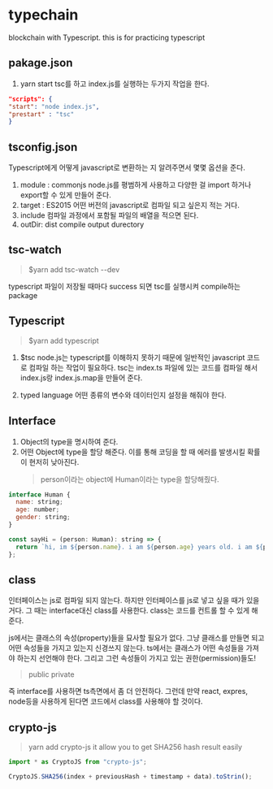 # typechain

blockchain with Typescript. this is for practicing typescript

## pakage.json

1. yarn start
   tsc를 하고 index.js를 실행하는 두가지 작업을 한다.

```json
"scripts": {
"start": "node index.js",
"prestart" : "tsc"
}
```

## tsconfig.json

Typescript에게 어떻게 javascript로 변환하는 지 알려주면서 몇몇 옵션을 준다.

1. module : commonjs
   node.js를 평범하게 사용하고 다양한 걸 import 하거나 export할 수 있게 만들어 준다.
2. target : ES2015
   어떤 버전의 javascript로 컴파일 되고 싶은지 적는 거다.
3. include
   컴파일 과정에서 포함될 파일의 배열을 적으면 된다.
4. outDir: dist
   compile output durectory

## tsc-watch

> \$yarn add tsc-watch --dev

typescript 파일이 저장될 때마다 success 되면 tsc를 실행시켜 compile하는 package

## Typescript

> \$yarn add typescript

1. \$tsc
   node.js는 typescript를 이해하지 못하기 때문에 일반적인 javascript 코드로 컴파일 하는 작업이 필요하다.
   tsc는 index.ts 파일에 있는 코드를 컴파일 해서 index.js랑 index.js.map을 만들어 준다.

2. typed language
   어떤 종류의 변수와 데이터인지 설정을 해줘야 한다.

## Interface

1. Object의 type을 명시하여 준다.
2. 어떤 Object에 type을 할당 해준다. 이를 통해 코딩을 할 때 에러를 발생시킬 확률이 현저히 낮아진다.
   > person이라는 object에 Human이라는 type을 할당해줬다.

```js
interface Human {
  name: string;
  age: number;
  gender: string;
}

const sayHi = (person: Human): string => {
  return `hi, im ${person.name}. i am ${person.age} years old. i am ${person.gender}`;
};
```

## class

인터페이스는 js로 컴파일 되지 않는다. 하지만 인터페이스를 js로 넣고 싶을 때가 있을 거다. 그 때는 interface대신 class를 사용한다. class는 코드를 컨트롤 할 수 있게 해준다.

js에서는 클래스의 속성(property)들을 묘사할 필요가 없다. 그냥 클래스를 만들면 되고 어떤 속성들을 가지고 있는지 신경쓰지 않는다.
ts에서는 클래스가 어떤 속성들을 가져야 하는지 선언해야 한다. 그리고 그런 속성들이 가지고 있는 권한(permission)들도!

> public
> private

즉 interface를 사용하면 ts측면에서 좀 더 안전하다. 그런데 만약 react, expres, node등을 사용하게 된다면 코드에서 class를 사용해야 할 것이다.

## crypto-js

> yarn add crypto-js
> it allow you to get SHA256 hash result easily

```js
import * as CryptoJS from "crypto-js";

CryptoJS.SHA256(index + previousHash + timestamp + data).toStrin();
```

